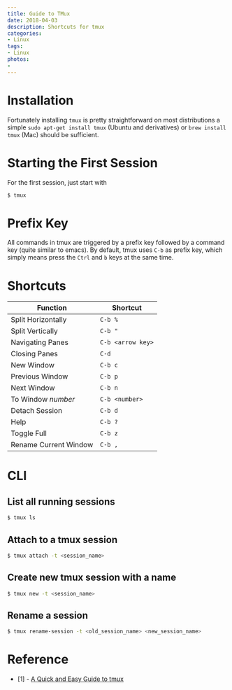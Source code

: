 ```yaml
---
title: Guide to TMux
date: 2018-04-03
description: Shortcuts for tmux
categories:
- Linux
tags:
- Linux
photos:
-
---
```


# Installation
Fortunately installing `tmux` is pretty straightforward on most distributions a simple `sudo apt-get install tmux` (Ubuntu and derivatives) or `brew install tmux` (Mac) should be sufficient.

# Starting the First Session

For the first session, just start with

```bash
$ tmux
```

# Prefix Key

All commands in tmux are triggered by a prefix key followed by a command key (quite similar to emacs). By default, tmux uses `C-b` as prefix key, which simply means press the `Ctrl` and `b` keys at the same time.

# Shortcuts

| Function | Shortcut |
| --- | --- |
| Split Horizontally | `C-b %` |
| Split Vertically | `C-b "` |
| Navigating Panes | `C-b <arrow key>` |
| Closing Panes | `C-d` |
| New Window | `C-b c` |
| Previous Window | `C-b p` |
| Next Window | `C-b n` |
| To Window _number_ | `C-b <number>` |
| Detach Session | `C-b d` |
| Help | `C-b ?` |
| Toggle Full | `C-b z` |
| Rename Current Window | `C-b ,` |

# CLI

## List all running sessions

```bash
$ tmux ls
```

## Attach to a tmux session

```bash
$ tmux attach -t <session_name>
```

## Create new tmux session with a name

```bash
$ tmux new -t <session_name>
```

## Rename a session

```bash
$ tmux rename-session -t <old_session_name> <new_session_name>
```

# Reference

- \[1\] - [A Quick and Easy Guide to tmux](https://www.hamvocke.com/blog/a-quick-and-easy-guide-to-tmux/)